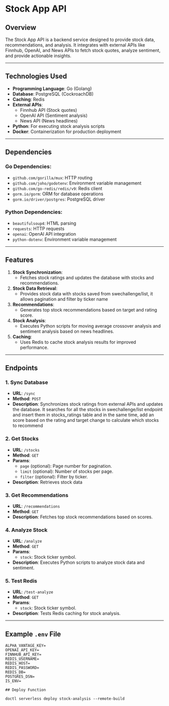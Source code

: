 # Stock App API

## Overview
The Stock App API is a backend service designed to provide stock data, recommendations, and analysis. It integrates with external APIs like Finnhub, OpenAI, and News APIs to fetch stock quotes, analyze sentiment, and provide actionable insights.

---

## Technologies Used
- **Programming Language**: Go (Golang)
- **Database**: PostgreSQL (CockroachDB)
- **Caching**: Redis
- **External APIs**:
  - Finnhub API (Stock quotes)
  - OpenAI API (Sentiment analysis)
  - News API (News headlines)
- **Python**: For executing stock analysis scripts
- **Docker**: Containerization for production deployment

---

## Dependencies
### Go Dependencies:
- `github.com/gorilla/mux`: HTTP routing
- `github.com/joho/godotenv`: Environment variable management
- `github.com/go-redis/redis/v9`: Redis client
- `gorm.io/gorm`: ORM for database operations
- `gorm.io/driver/postgres`: PostgreSQL driver

### Python Dependencies:
- `beautifulsoup4`: HTML parsing
- `requests`: HTTP requests
- `openai`: OpenAI API integration
- `python-dotenv`: Environment variable management

---

## Features
1. **Stock Synchronization**:
   - Fetches stock ratings and updates the database with stocks and recommendations.
2. **Stock Data Retrieval**:
   - Provides stock data with stocks saved from swechallenge/list, it allows pagination and filter by ticker name
3. **Recommendations**:
   - Generates top stock recommendations based on target and rating score.
4. **Stock Analysis**:
   - Executes Python scripts for moving average crossover analysis and sentiment analysis based on news headlines.
5. **Caching**:
   - Uses Redis to cache stock analysis results for improved performance.

---

## Endpoints
### 1. **Sync Database**
- **URL**: `/sync`
- **Method**: `POST`
- **Description**: Synchronizes stock ratings from external APIs and updates the database.
It searches for all the stocks in swechallenge/list endpoint and insert them in stocks_ratings table and in the same time, add an score based on the rating and target change to calculate which stocks to recommend 

### 2. **Get Stocks**
- **URL**: `/stocks`
- **Method**: `GET`
- **Params**:
  - `page` (optional): Page number for pagination.
  - `limit` (optional): Number of stocks per page.
  - `filter` (optional): Filter by ticker.
- **Description**: Retrieves stock data

### 3. **Get Recommendations**
- **URL**: `/recommendations`
- **Method**: `GET`
- **Description**: Fetches top stock recommendations based on scores.

### 4. **Analyze Stock**
- **URL**: `/analyze`
- **Method**: `GET`
- **Params**:
  - `stock`: Stock ticker symbol.
- **Description**: Executes Python scripts to analyze stock data and sentiment.

### 5. **Test Redis**
- **URL**: `/test-analyze`
- **Method**: `GET`
- **Params**:
  - `stock`: Stock ticker symbol.
- **Description**: Tests Redis caching for stock analysis.

---

## Example `.env` File
```env
ALPHA_VANTAGE_KEY=
OPENAI_API_KEY=
FINNHUB_API_KEY=
REDIS_USERNAME=
REDIS_HOST=
REDIS_PASSWORD=
REDIS_DB=
POSTGRES_DSN=
IS_ENV=

## Deploy Function

doctl serverless deploy stock-analysis --remote-build

